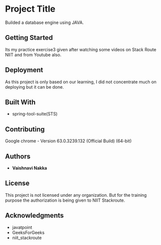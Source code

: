 # Project Title

Builded a database engine using JAVA.

## Getting Started

Its my practice exercise3 given after watching some videos on Stack Route NIIT and from Youtube also.

## Deployment

As this project is only based on our learning, I did not concentrate much on deploying but it can be done.

## Built With

* spring-tool-suite(STS)

## Contributing

Google chrome - Version 63.0.3239.132 (Official Build) (64-bit)

## Authors

* **Vaishnavi Nakka**

## License

This project is not licensed under any organization. But for the training purpose the authorization is being given to NIIT Stackroute.

## Acknowledgments

* javatpoint
* GeeksForGeeks
* niit_stackroute
